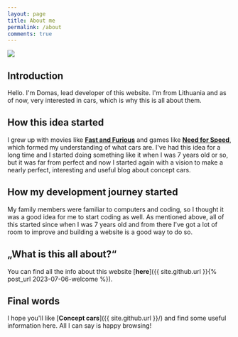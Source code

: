 ```yaml
---
layout: page
title: About me
permalink: /about
comments: true
---
```


<img src="{{ site.baseurl }}/assets/images/aboutme.jpg">

## Introduction

Hello. I'm Domas, lead developer of this website. I'm from Lithuania and as of now, very interested in cars, which is why this is all about them.

## How this idea started

I grew up with movies like [**Fast and Furious**](https://en.wikipedia.org/wiki/Fast_%26_Furious) and games like [**Need for Speed**](https://en.wikipedia.org/wiki/Need_for_Speed), which formed my understanding of what cars are. I've had this idea for a long time and I started doing something like it when I was 7 years old or so, but it was far from perfect and now I started again with a vision to make a nearly perfect, interesting and useful blog about concept cars.

## How my development journey started

My family members were familiar to computers and coding, so I thought it was a good idea for me to start coding as well. As mentioned above, all of this started since when I was 7 years old and from there I've got a lot of room to improve and building a website is a good way to do so.

## „What is this all about?“

You can find all the info about this website [**here**]({{ site.github.url }}{% post_url 2023-07-06-welcome %}).

## Final words

I hope you'll like [**Concept cars**]({{ site.github.url }}/) and find some useful information here. All I can say is happy browsing!